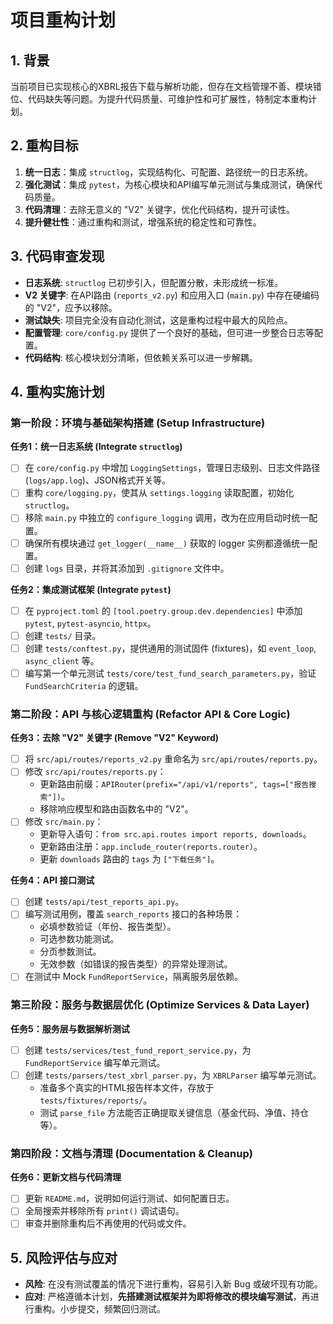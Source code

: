 # 项目重构计划

## 1. 背景

当前项目已实现核心的XBRL报告下载与解析功能，但存在文档管理不善、模块错位、代码缺失等问题。为提升代码质量、可维护性和可扩展性，特制定本重构计划。

## 2. 重构目标

1.  **统一日志**：集成 `structlog`，实现结构化、可配置、路径统一的日志系统。
2.  **强化测试**：集成 `pytest`，为核心模块和API编写单元测试与集成测试，确保代码质量。
3.  **代码清理**：去除无意义的 "V2" 关键字，优化代码结构，提升可读性。
4.  **提升健壮性**：通过重构和测试，增强系统的稳定性和可靠性。

## 3. 代码审查发现

-   **日志系统**: `structlog` 已初步引入，但配置分散，未形成统一标准。
-   **V2 关键字**: 在API路由 (`reports_v2.py`) 和应用入口 (`main.py`) 中存在硬编码的 "V2"，应予以移除。
-   **测试缺失**: 项目完全没有自动化测试，这是重构过程中最大的风险点。
-   **配置管理**: `core/config.py` 提供了一个良好的基础，但可进一步整合日志等配置。
-   **代码结构**: 核心模块划分清晰，但依赖关系可以进一步解耦。

## 4. 重构实施计划

### 第一阶段：环境与基础架构搭建 (Setup Infrastructure)

**任务1：统一日志系统 (Integrate `structlog`)**

-   [ ] 在 `core/config.py` 中增加 `LoggingSettings`，管理日志级别、日志文件路径 (`logs/app.log`)、JSON格式开关等。
-   [ ] 重构 `core/logging.py`，使其从 `settings.logging` 读取配置，初始化 `structlog`。
-   [ ] 移除 `main.py` 中独立的 `configure_logging` 调用，改为在应用启动时统一配置。
-   [ ] 确保所有模块通过 `get_logger(__name__)` 获取的 logger 实例都遵循统一配置。
-   [ ] 创建 `logs` 目录，并将其添加到 `.gitignore` 文件中。

**任务2：集成测试框架 (Integrate `pytest`)**

-   [ ] 在 `pyproject.toml` 的 `[tool.poetry.group.dev.dependencies]` 中添加 `pytest`, `pytest-asyncio`, `httpx`。
-   [ ] 创建 `tests/` 目录。
-   [ ] 创建 `tests/conftest.py`，提供通用的测试固件 (fixtures)，如 `event_loop`, `async_client` 等。
-   [ ] 编写第一个单元测试 `tests/core/test_fund_search_parameters.py`，验证 `FundSearchCriteria` 的逻辑。

### 第二阶段：API 与核心逻辑重构 (Refactor API & Core Logic)

**任务3：去除 "V2" 关键字 (Remove "V2" Keyword)**

-   [ ] 将 `src/api/routes/reports_v2.py` 重命名为 `src/api/routes/reports.py`。
-   [ ] 修改 `src/api/routes/reports.py`：
    -   更新路由前缀：`APIRouter(prefix="/api/v1/reports", tags=["报告搜索"])`。
    -   移除响应模型和路由函数名中的 "V2"。
-   [ ] 修改 `src/main.py`：
    -   更新导入语句：`from src.api.routes import reports, downloads`。
    -   更新路由注册：`app.include_router(reports.router)`。
    -   更新 `downloads` 路由的 `tags` 为 `["下载任务"]`。

**任务4：API 接口测试**

-   [ ] 创建 `tests/api/test_reports_api.py`。
-   [ ] 编写测试用例，覆盖 `search_reports` 接口的各种场景：
    -   必填参数验证（年份、报告类型）。
    -   可选参数功能测试。
    -   分页参数测试。
    -   无效参数（如错误的报告类型）的异常处理测试。
-   [ ] 在测试中 Mock `FundReportService`，隔离服务层依赖。

### 第三阶段：服务与数据层优化 (Optimize Services & Data Layer)

**任务5：服务层与数据解析测试**

-   [ ] 创建 `tests/services/test_fund_report_service.py`，为 `FundReportService` 编写单元测试。
-   [ ] 创建 `tests/parsers/test_xbrl_parser.py`，为 `XBRLParser` 编写单元测试。
    -   准备多个真实的HTML报告样本文件，存放于 `tests/fixtures/reports/`。
    -   测试 `parse_file` 方法能否正确提取关键信息（基金代码、净值、持仓等）。

### 第四阶段：文档与清理 (Documentation & Cleanup)

**任务6：更新文档与代码清理**

-   [ ] 更新 `README.md`，说明如何运行测试、如何配置日志。
-   [ ] 全局搜索并移除所有 `print()` 调试语句。
-   [ ] 审查并删除重构后不再使用的代码或文件。

## 5. 风险评估与应对

-   **风险**: 在没有测试覆盖的情况下进行重构，容易引入新 Bug 或破坏现有功能。
-   **应对**: 严格遵循本计划，**先搭建测试框架并为即将修改的模块编写测试**，再进行重构。小步提交，频繁回归测试。